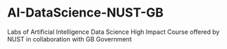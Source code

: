 # AI-DataScience-NUST-GB
Labs of Artificial Intelligence Data Science High Impact Course offered by NUST in collaboration with GB Government

